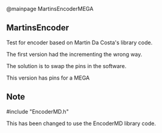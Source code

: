 @mainpage MartinsEncoderMEGA

## MartinsEncoder

Test for encoder based on Martin Da Costa's library code.

The first version had the incrementing the wrong way.

The solution is to swap the pins in the software.

This version has pins for a MEGA

## Note

#include "EncoderMD.h"

This has been changed to use the EncoderMD library code.
